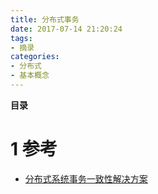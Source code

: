 ```yaml
---
title: 分布式事务
date: 2017-07-14 21:20:24
tags:
- 摘录
categories:
- 分布式
- 基本概念
---
```


__目录__

<!-- toc -->
<!--more-->

# 1 参考

* [分布式系统事务一致性解决方案](http://www.cnblogs.com/dinglang/p/5679542.html)
